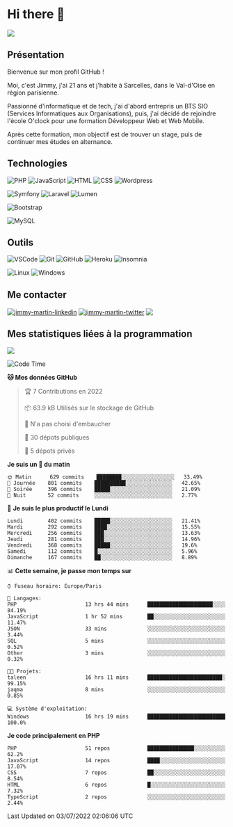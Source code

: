 # Hi there 👋

![](https://komarev.com/ghpvc/?username=jimmy-martin&color=1a1b27)

<!--
**jimmy-martin/jimmy-martin** is a ✨ _special_ ✨ repository because its `README.md` (this file) appears on your GitHub profile.

Here are some ideas to get you started:

- 🔭 I’m currently working on ...
- 🌱 I’m currently learning ...
- 👯 I’m looking to collaborate on ...
- 🤔 I’m looking for help with ...
- 💬 Ask me about ...
- 📫 How to reach me: ...
- 😄 Pronouns: ...
- ⚡ Fun fact: ...
-->

## Présentation

Bienvenue sur mon profil GitHub !

Moi, c'est Jimmy, j'ai 21 ans et j'habite à Sarcelles, dans le Val-d'Oise en région parisienne.

Passionné d'informatique et de tech, j'ai d'abord entrepris un BTS SIO (Services Informatiques aux Organisations), puis, j'ai décidé de rejoindre l'école O'clock pour une formation Développeur Web et Web Mobile.

Après cette formation, mon objectif est de trouver un stage, puis de continuer mes études en alternance.

## Technologies

<div>

![PHP](https://img.shields.io/badge/PHP-777BB4?style=for-the-badge&logo=php&logoColor=white) ![JavaScript](https://img.shields.io/badge/JavaScript-F7DF1E?style=for-the-badge&logo=javascript&logoColor=black) ![HTML](https://img.shields.io/badge/HTML-E34F26?style=for-the-badge&logo=html5&logoColor=white) ![CSS](https://img.shields.io/badge/CSS-1572B6?&style=for-the-badge&logo=css3&logoColor=white) ![Wordpress](https://img.shields.io/badge/WordPress-0078D6?style=for-the-badge&logo=wordpress&logoColor=white)

</div>
<div>

![Symfony](https://img.shields.io/badge/Symfony-092E20?style=for-the-badge&logo=symfony&logoColor=white) ![Laravel](https://img.shields.io/badge/Laravel-FF2D20?style=for-the-badge&logo=laravel&logoColor=white) ![Lumen](https://img.shields.io/badge/Lumen-FF2D20?style=for-the-badge&logo=lumen&logoColor=white)

</div>
<div>

![Bootstrap](https://img.shields.io/badge/Bootstrap-563D7C?style=for-the-badge&logo=bootstrap&logoColor=white)

</div>
<div>

![MySQL](https://img.shields.io/badge/MySQL-4479A1?style=for-the-badge&logo=mysql&logoColor=white)

</div>

## Outils

![VSCode](https://img.shields.io/badge/VSCode-007ACC?style=for-the-badge&logo=visual-studio-code&logoColor=white)
![Git](https://img.shields.io/badge/Git-F05032?style=for-the-badge&logo=git&logoColor=white)
![GitHub](https://img.shields.io/badge/GitHub-100000?style=for-the-badge&logo=github&logoColor=white)
![Heroku](https://img.shields.io/badge/Heroku-6762a6?style=for-the-badge&logo=heroku&logoColor=white)
![Insomnia](https://img.shields.io/badge/Insomnia-5600cd?style=for-the-badge&logo=insomnia&logoColor=white)

![Linux](https://img.shields.io/badge/Linux-FCC624?style=for-the-badge&logo=linux&logoColor=white)
![Windows](https://img.shields.io/badge/Windows-0078D6?style=for-the-badge&logo=windows&logoColor=white)

## Me contacter

<p>
<a href="https://www.linkedin.com/in/jimmy-martin-dev/" target="blank"><img align="center" src="https://img.shields.io/badge/-LinkedIn-0077B5?style=for-the-badge&logo=Linkedin&logoColor=white&link=https://www.linkedin.com/in/jimmy-martin-dev/" alt="jimmy-martin-linkedin"/></a>
<a href="https://twitter.com/jimmydev_" target="blank"><img align="center" src="https://img.shields.io/badge/-Twitter-1DA1F2?style=for-the-badge&logo=Twitter&logoColor=white&link=https://twitter.com/jimmydev_" alt="jimmy-martin-twitter"/></a>
 <a href="mailto:jimmy.martin952@gmail.com" target="blank"><img align="center" src="https://img.shields.io/badge/gmail-D14836?style=for-the-badge&logo=gmail&logoColor=white" /></a>
</p>

## Mes statistiques liées à la programmation

<a href="https://github-readme-stats.vercel.app/api/top-langs/?username=jimmy-martin&layout=compact">
  <img align="center" src="https://github-readme-stats.vercel.app/api/top-langs/?username=jimmy-martin&layout=compact"/>
</a>



<!--START_SECTION:waka-->
![Code Time](http://img.shields.io/badge/Code%20Time-996%20hrs%2055%20mins-blue)

**🐱 Mes données GitHub** 

> 🏆 7 Contributions en 2022
 > 
> 📦 63.9 kB Utilisés sur le stockage de GitHub 
 > 
> 🚫 N'a pas choisi d'embaucher
 > 
> 📜 30 dépots publiques 
 > 
> 🔑 5 dépots privés  
 > 
**Je suis un 🐤 du matin** 

```text
🌞 Matin      629 commits    ████████░░░░░░░░░░░░░░░░░   33.49% 
🌆 Journée    801 commits    ██████████░░░░░░░░░░░░░░░   42.65% 
🌃 Soirée     396 commits    █████░░░░░░░░░░░░░░░░░░░░   21.09% 
🌙 Nuit       52 commits     ░░░░░░░░░░░░░░░░░░░░░░░░░   2.77%

```
📅 **Je suis le plus productif le Lundi** 

```text
Lundi        402 commits    █████░░░░░░░░░░░░░░░░░░░░   21.41% 
Mardi        292 commits    ████░░░░░░░░░░░░░░░░░░░░░   15.55% 
Mercredi     256 commits    ███░░░░░░░░░░░░░░░░░░░░░░   13.63% 
Jeudi        281 commits    ███░░░░░░░░░░░░░░░░░░░░░░   14.96% 
Vendredi     368 commits    █████░░░░░░░░░░░░░░░░░░░░   19.6% 
Samedi       112 commits    █░░░░░░░░░░░░░░░░░░░░░░░░   5.96% 
Dimanche     167 commits    ██░░░░░░░░░░░░░░░░░░░░░░░   8.89%

```


📊 **Cette semaine, je passe mon temps sur** 

```text
⌚︎ Fuseau horaire: Europe/Paris

💬 Langages: 
PHP                      13 hrs 44 mins      █████████████████████░░░░   84.19% 
JavaScript               1 hr 52 mins        ██░░░░░░░░░░░░░░░░░░░░░░░   11.47% 
JSON                     33 mins             ░░░░░░░░░░░░░░░░░░░░░░░░░   3.44% 
SQL                      5 mins              ░░░░░░░░░░░░░░░░░░░░░░░░░   0.52% 
Other                    3 mins              ░░░░░░░░░░░░░░░░░░░░░░░░░   0.32%

🐱‍💻 Projets: 
taleen                   16 hrs 11 mins      ████████████████████████░   99.15% 
jaqma                    8 mins              ░░░░░░░░░░░░░░░░░░░░░░░░░   0.85%

💻 Système d'exploitation: 
Windows                  16 hrs 19 mins      █████████████████████████   100.0%

```

**Je code principalement en PHP** 

```text
PHP                      51 repos            ███████████████░░░░░░░░░░   62.2% 
JavaScript               14 repos            ████░░░░░░░░░░░░░░░░░░░░░   17.07% 
CSS                      7 repos             ██░░░░░░░░░░░░░░░░░░░░░░░   8.54% 
HTML                     6 repos             █░░░░░░░░░░░░░░░░░░░░░░░░   7.32% 
TypeScript               2 repos             ░░░░░░░░░░░░░░░░░░░░░░░░░   2.44%

```



 Last Updated on 03/07/2022 02:06:06 UTC
<!--END_SECTION:waka-->



